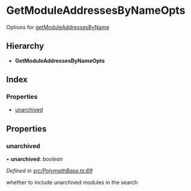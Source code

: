 # GetModuleAddressesByNameOpts

Options for [getModuleAddressesByName](../classes/_polymathbase_.polymathbase.md#getmoduleaddressesbyname)

## Hierarchy

* **GetModuleAddressesByNameOpts**

## Index

### Properties

* [unarchived](_polymathbase_.getmoduleaddressesbynameopts.md#unarchived)

## Properties

### unarchived

• **unarchived**: _boolean_

_Defined in_ [_src/PolymathBase.ts:69_](https://github.com/PolymathNetwork/polymath-sdk/blob/e8bbc1e/src/PolymathBase.ts#L69)

whether to include unarchived modules in the search

